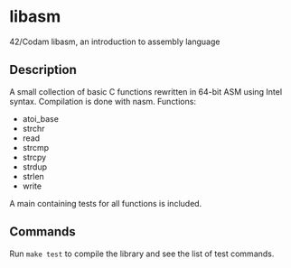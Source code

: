 # libasm
42/Codam libasm, an introduction to assembly language

## Description
A small collection of basic C functions rewritten in 64-bit ASM using Intel syntax.
Compilation is done with nasm.
Functions:
* atoi_base
* strchr
* read
* strcmp
* strcpy
* strdup
* strlen
* write

A main containing tests for all functions is included.

## Commands
Run ```make test``` to compile the library and see the list of test commands.
